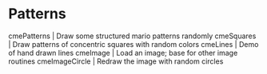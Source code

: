 # Patterns
cmePatterns |   Draw some structured mario patterns randomly
cmeSquares  |   Draw patterns of concentric squares with random colors
cmeLines    |   Demo of hand drawn lines
cmeImage    |   Load an image; base for other image routines
cmeImageCircle    |   Redraw the image with random circles
